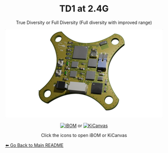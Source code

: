 
<div align="center">

# TD1 at 2.4G

True Diversity or Full Diversity
(Full diversity with improved range)

</div>

![Board Preview](TD1_2.4G.png)
<p align="center"><a href="https://paschalis.github.io/UAV-TelemetryLink/ibom/TD1_2.4G.html"><img src="https://camo.githubusercontent.com/bc5c83fb1cac5664c9e3bec8b7156b34375e57d408f5e6c0be80c819796e657b/68747470733a2f2f692e696d6775722e636f6d2f6a73346b444f6e2e706e67" alt="iBOM" width="125"/></a> or <a href="https://kicanvas.org/?github=https%3A%2F%2Fgithub.com%2FPaschalis%2FUAV-TelemetryLink%2Ftree%2Fmain%2FReceivers%2520and%2520Transmitters%2FReceivers%2FTrue%2520Antenna%2520Diversity%2FExpressLRS_2.4GHz%2FTD1_2.4G"><img src="https://kicanvas.org/images/kicanvas.png" alt="KiCanvas" width="125"/></a></p>  <p align="center">Click the icons to open iBOM or KiCanvas</p> 

[⬅️ Go Back to Main README](https://github.com/Paschalis/UAV-TelemetryLink)
